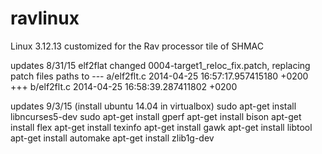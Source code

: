 ravlinux
========

Linux 3.12.13 customized for the Rav processor tile of SHMAC

updates 8/31/15
elf2flat changed 0004-target1_reloc_fix.patch, replacing patch files paths to 
     --- a/elf2flt.c 2014-04-25 16:57:17.957415180 +0200
     +++ b/elf2flt.c 2014-04-25 16:58:39.287411802 +0200
     
updates 9/3/15
(install ubuntu 14.04 in virtualbox)
sudo apt-get install libncurses5-dev
sudo  apt-get install gperf
apt-get install bison
apt-get install flex
apt-get install texinfo
apt-get install gawk
apt-get install libtool
apt-get install automake
apt-get install zlib1g-dev
